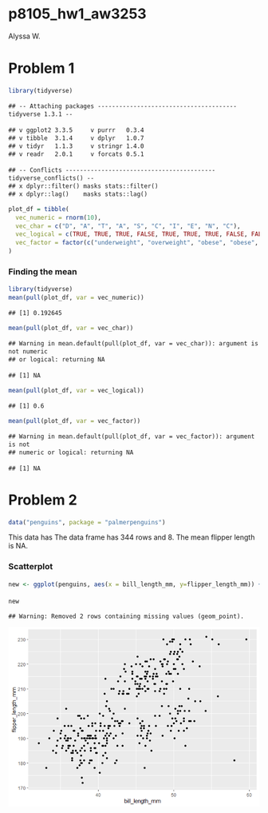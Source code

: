p8105\_hw1\_aw3253
================
Alyssa W.

# Problem 1

``` r
library(tidyverse)
```

    ## -- Attaching packages --------------------------------------- tidyverse 1.3.1 --

    ## v ggplot2 3.3.5     v purrr   0.3.4
    ## v tibble  3.1.4     v dplyr   1.0.7
    ## v tidyr   1.1.3     v stringr 1.4.0
    ## v readr   2.0.1     v forcats 0.5.1

    ## -- Conflicts ------------------------------------------ tidyverse_conflicts() --
    ## x dplyr::filter() masks stats::filter()
    ## x dplyr::lag()    masks stats::lag()

``` r
plot_df = tibble(
  vec_numeric = rnorm(10),
  vec_char = c("D", "A", "T", "A", "S", "C", "I", "E", "N", "C"),
  vec_logical = c(TRUE, TRUE, TRUE, FALSE, TRUE, TRUE, TRUE, FALSE, FALSE, FALSE),
  vec_factor = factor(c("underweight", "overweight", "obese", "obese", "obese", "underweight", "underweight", "obese", "underweight", "underweight"))
)
```

### Finding the mean

``` r
library(tidyverse)
mean(pull(plot_df, var = vec_numeric))
```

    ## [1] 0.192645

``` r
mean(pull(plot_df, var = vec_char))
```

    ## Warning in mean.default(pull(plot_df, var = vec_char)): argument is not numeric
    ## or logical: returning NA

    ## [1] NA

``` r
mean(pull(plot_df, var = vec_logical))
```

    ## [1] 0.6

``` r
mean(pull(plot_df, var = vec_factor))
```

    ## Warning in mean.default(pull(plot_df, var = vec_factor)): argument is not
    ## numeric or logical: returning NA

    ## [1] NA

# Problem 2

``` r
data("penguins", package = "palmerpenguins")
```

This data has The data frame has 344 rows and 8. The mean flipper length
is NA.

### Scatterplot

``` r
new <- ggplot(penguins, aes(x = bill_length_mm, y=flipper_length_mm)) + geom_point()

new
```

    ## Warning: Removed 2 rows containing missing values (geom_point).

![](p8105_hw1_aw3253_files/figure-gfm/unnamed-chunk-4-1.png)<!-- -->
